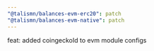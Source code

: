 ```yaml
---
"@talismn/balances-evm-erc20": patch
"@talismn/balances-evm-native": patch
---
```


feat: added coingeckoId to evm module configs
